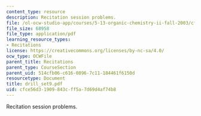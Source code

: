 ```yaml
---
content_type: resource
description: Recitation session problems.
file: /ol-ocw-studio-app/courses/5-13-organic-chemistry-ii-fall-2003/cfce56d31909843cff5a7d69d4af74b8_drill_set9.pdf
file_size: 68958
file_type: application/pdf
learning_resource_types:
- Recitations
license: https://creativecommons.org/licenses/by-nc-sa/4.0/
ocw_type: OCWFile
parent_title: Recitations
parent_type: CourseSection
parent_uid: 514cfb06-c616-0896-7c11-184461f6150d
resourcetype: Document
title: drill_set9.pdf
uid: cfce56d3-1909-843c-ff5a-7d69d4af74b8
---
```

Recitation session problems.